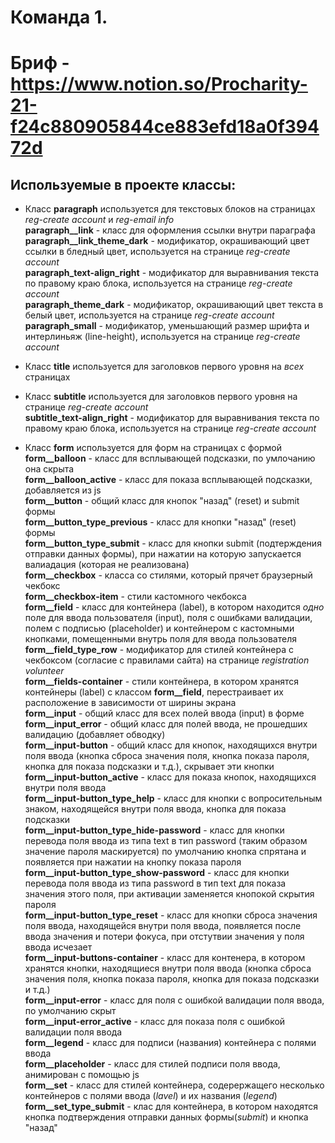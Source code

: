 # Команда 1.
# Бриф - https://www.notion.so/Procharity-21-f24c880905844ce883efd18a0f39472d

## Используемые в проекте классы:

* Класс **paragraph** используется для текстовых блоков на страницах _reg-сreate account_ и _reg-email info_  
**paragraph__link** - класс для оформления ссылки внутри параграфа  
**paragraph__link_theme_dark** - модификатор, окрашивающий цвет ссылки в бледный цвет, используется на странице _reg-сreate account_  
**paragraph_text-align_right** - модификатор для выравнивания текста по правому краю блока, используется на странице _reg-сreate account_  
**paragraph_theme_dark** - модификатор, окрашивающий цвет текста в белый цвет, используется на странице _reg-сreate account_  
**paragraph_small** - модификатор, уменьшающий размер шрифта и интерлиньяж (line-height), используется на странице _reg-сreate account_  

* Класс **title** используется для заголовков первого уровня на _всех_ страницах

* Класс **subtitle** используется для заголовков первого уровня на странице _reg-сreate account_  
**subtitle_text-align_right** - модификатор для выравнивания текста по правому краю блока, используется на странице _reg-сreate account_ 

* Класс **form** используется для форм на страницах с формой  
**form__balloon** - класс для всплывающей подсказки, по умлочанию она скрыта  
**form__balloon_active** - класс для показа всплывающей подсказки, добавляется из js  
**form__button** - общий класс для кнопок "назад" (reset) и submit формы  
**form__button_type_previous** - класс для кнопки "назад" (reset) формы  
**form__button_type_submit** - класс для кнопки submit (подтерждения отправки данных формы), при нажатии на которую запускается валиадация (которая не реализована)  
**form__checkbox** - класса со стилями, который прячет браузерный чекбокс  
**form__checkbox-item** - стили кастомного чекбокса  
**form__field** - класс для контейнера (label), в котором находится _одно_ поле для ввода пользователя (input), поля с ошибками валидации, полем с подписью (placeholder) и контейнером с кастомными кнопками, помещенными внутрь поля для ввода пользователя  
**form__field_type_row** - модификатор для стилей контейнера с чекбоксом (согласие с правилами сайта) на странице _registration volunteer_  
**form__fields-container** - стили контейнера, в котором хранятся контейнеры (label) с классом **form__field**, перестраивает их расположение в зависимости от ширины экрана  
**form__input** - общий класс для всех полей ввода (input) в форме  
**form__input_error** - общий класс для полей ввода, не прошедших валидацию (добавляет обводку)  
**form__input-button** - общий класс для кнопок, находящихся внутри поля ввода (кнопка сброса значения поля, кнопка показа пароля, кнопка для показа подсказки и т.д.), скрывает эти кнопки 
**form__input-button_active** - класс для показа кнопок, находящихся внутри поля ввода  
**form__input-button_type_help** - класс для кнопки с вопросительным знаком, находящейся внутри поля ввода, кнопка для показа подсказки  
**form__input-button_type_hide-password** - класс для кнопки перевода поля ввода из типа text в тип password (таким образом значение пароля маскируется) по умолчанию кнопка спрятана и появляется при нажатии на кнопку показа пароля  
**form__input-button_type_show-password** - класс для кнопки перевода поля ввода из типа password в тип text для показа значения этого поля, при активации заменяется кнопокой скрытия пароля  
**form__input-button_type_reset** - класс для кнопки сброса значения поля ввода, находящейся внутри поля ввода, появляется после ввода значения и потери фокуса, при отстутвии значения у поля ввода исчезает  
**form__input-buttons-container** - класс для контенера, в котором хранятся кнопки, находящиеся внутри поля ввода (кнопка сброса значения поля, кнопка показа пароля, кнопка для показа подсказки и т.д.)  
**form__input-error** - класс для поля с ошибкой валидации поля ввода, по умолчанию скрыт  
**form__input-error_active** - класс для показа поля с ошибкой валидации поля ввода  
**form__legend** - класс для подписи (названия) контейнера с полями ввода  
**form__placeholder** - класс для стилей подписи поля ввода, анимирован с помощью js  
**form__set** - класс для стилей контейнера, содерержащего несколько контейнеров с полями ввода (_lavel_) и их названия (_legend_)  
**form__set_type_submit** - клас для контейнера, в котором находятся кнопка подтверждения отправки данных формы(_submit_) и кнопка "назад"  